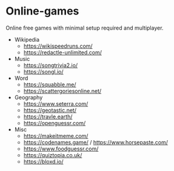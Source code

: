 # Online-games

Online free games with minimal setup required and multiplayer.

- Wikipedia
  - https://wikispeedruns.com/
  - https://redactle-unlimited.com/
- Music
  - https://songtrivia2.io/
  - https://songl.io/
- Word
  - https://squabble.me/
  - https://scattergoriesonline.net/
- Geography
  - https://www.seterra.com/
  - https://geotastic.net/
  - https://travle.earth/
  - https://openguessr.com/
- Misc
  - https://makeitmeme.com/
  - https://codenames.game/ / https://www.horsepaste.com/
  - https://www.foodguessr.com/
  - https://quiztopia.co.uk/
  - https://bloxd.io/
